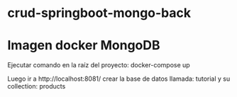 # crud-springboot-mongo-back

# Imagen docker MongoDB

Ejecutar comando en la raíz del proyecto:
docker-compose up

Luego ir a http://localhost:8081/  crear la base de datos llamada: tutorial y su collection: products